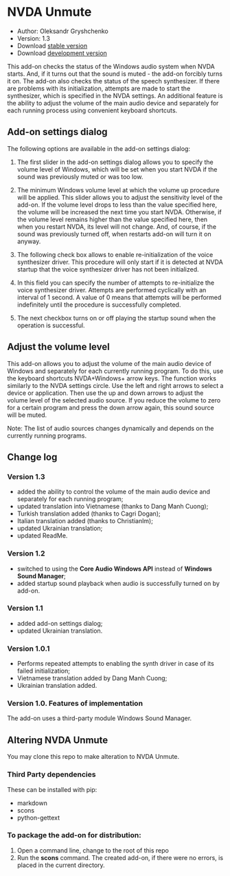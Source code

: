 # NVDA Unmute

* Author: Oleksandr Gryshchenko
* Version: 1.3
* Download [stable version][1]
* Download [development version][2]

This add-on checks the status of the Windows audio system when NVDA starts. And, if it turns out that the sound is muted - the add-on forcibly turns it on.
The add-on also checks the status of the speech synthesizer. If there are problems with its initialization, attempts are made to start the synthesizer, which is specified in the NVDA settings.
An additional feature is the ability to adjust the volume of the main audio device and separately for each running process using convenient keyboard shortcuts.

## Add-on settings dialog
The following options are available in the add-on settings dialog:

1. The first slider in the add-on settings dialog allows you to specify the volume level of Windows, which will be set when you start NVDA if the sound was previously muted or was too low.

2. The minimum Windows volume level at which the volume up procedure will be applied. This slider allows you to adjust the sensitivity level of the add-on.
If the volume level drops to less than the value specified here, the volume will be increased the next time you start NVDA.
Otherwise, if the volume level remains higher than the value specified here, then when you restart NVDA, its level will not change.
And, of course, if the sound was previously turned off, when restarts add-on will turn it on anyway.

3. The following check box allows to enable re-initialization of the voice synthesizer driver.
This procedure will only start if it is detected at NVDA startup that the voice synthesizer driver has not been initialized.

4. In this field you can specify the number of attempts to re-initialize the voice synthesizer driver. Attempts are performed cyclically with an interval of 1 second. A value of 0 means that attempts will be performed indefinitely until the procedure is successfully completed.

5. The next checkbox turns on or off playing the startup sound  when the operation is successful.

## Adjust the volume level
This add-on allows you to adjust the volume of the main audio device of Windows and separately for each currently running program.
To do this, use the keyboard shortcuts NVDA+Windows+ arrow keys.
The function works similarly to the NVDA settings circle. Use the left and right arrows to select a device or application. Then use the up and down arrows to adjust the volume level of the selected audio source.
If you reduce the volume to zero for a certain program and press the down arrow again, this sound source will be muted.

Note: The list of audio sources changes dynamically and depends on the currently running programs.

## Change log

### Version 1.3
* added the ability to control the volume of the main audio device and separately for each running program;
* updated translation into Vietnamese (thanks to Dang Manh Cuong);
* Turkish translation added (thanks to Cagri Dogan);
* Italian translation added (thanks to Christianlm);
* updated Ukrainian translation;
* updated ReadMe.

### Version 1.2
* switched to using the **Core Audio Windows API** instead of **Windows Sound Manager**;
* added startup sound playback when audio is successfully turned on by add-on.

### Version 1.1
* added add-on settings dialog;
* updated Ukrainian translation.

### Version 1.0.1
* Performs repeated attempts to enabling the synth driver in case of its failed initialization;
* Vietnamese translation added by Dang Manh Cuong;
* Ukrainian translation added.

### Version 1.0. Features of implementation
The add-on uses a third-party module Windows Sound Manager.

## Altering NVDA Unmute
You may clone this repo to make alteration to NVDA Unmute.

### Third Party dependencies
These can be installed with pip:
- markdown
- scons
- python-gettext

### To package the add-on for distribution:
1. Open a command line, change to the root of this repo
2. Run the **scons** command. The created add-on, if there were no errors, is placed in the current directory.

[1]: https://github.com/grisov/Unmute/releases/download/v1.3/unmute-1.3.nvda-addon
[2]: https://github.com/grisov/Unmute/releases/download/v1.3/unmute-1.3.nvda-addon
